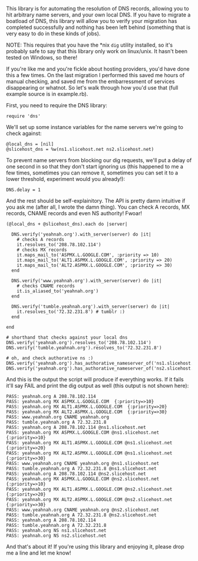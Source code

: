 This library is for automating the resolution of DNS records, allowing you to 
hit arbitrary name servers, and your own local DNS. If you have to migrate
a boatload of DNS, this library will allow you to verify your migration has
completed successfully and nothing has been left behind (something that is
very easy to do in these kinds of jobs).

NOTE: This requires that you have the *nix <code>dig</code> utility installed,
so it's probably safe to say that this library only work on linux/unix. It 
hasn't been tested on Windows, so there!

If you're like me and you're fickle about hosting providers, you'd have done
this a few times. On the last migration I performed this saved me hours of
manual checking, and saved me from the embarressment of services disappearing
or whatnot. So let's walk through how you'd use that (full example source is
in example.rb).

First, you need to require the DNS library:

    require 'dns'

We'll set up some instance variables for the name servers we're going to check
against:

    @local_dns = [nil]
    @slicehost_dns = %w(ns1.slicehost.net ns2.slicehost.net)

To prevent name servers from blocking our dig requests, we'll put a delay of
one second in so that they don't start ignoring us (this happened to me a few
times, sometimes you can remove it, sometimes you can set it to a lower 
threshold, experiment would you already!):

    DNS.delay = 1

And the rest should be self-explainitory. The API is pretty damn intuitive if
you ask me (after all, I wrote the damn thing). You can check A records, MX
records, CNAME records and even NS authority! Fwoar!

    (@local_dns + @slicehost_dns).each do |server|
      
      DNS.verify('yeahnah.org').with_server(server) do |it|
        # checks A records
        it.resolves_to('208.78.102.114')
        # checks MX records
        it.maps_mail_to('ASPMX.L.GOOGLE.COM', :priority => 10)
        it.maps_mail_to('ALT1.ASPMX.L.GOOGLE.COM', :priority => 20)
        it.maps_mail_to('ALT2.ASPMX.L.GOOGLE.COM', :priority => 30)
      end
      
      DNS.verify('www.yeahnah.org').with_server(server) do |it|
        # checks CNAME records
        it.is_aliased_to('yeahnah.org')
      end
      
      DNS.verify('tumble.yeahnah.org').with_server(server) do |it|
        it.resolves_to('72.32.231.8') # tumblr :)
      end
      
    end

    # shorthand that checks against your local dns
    DNS.verify('yeahnah.org').resolves_to('208.78.102.114')
    DNS.verify('tumble.yeahnah.org').resolves_to('72.32.231.8')

    # oh, and check authorative ns :)
    DNS.verify('yeahnah.org').has_authorative_nameserver_of('ns1.slicehost.net')
    DNS.verify('yeahnah.org').has_authorative_nameserver_of('ns2.slicehost.net')

And this is the output the script will produce if everything works. If it fails
it'll say FAIL and print the dig output as well (this output is not shown here):

    PASS: yeahnah.org A 208.78.102.114  
    PASS: yeahnah.org MX ASPMX.L.GOOGLE.COM  {:priority=>10}
    PASS: yeahnah.org MX ALT1.ASPMX.L.GOOGLE.COM  {:priority=>20}
    PASS: yeahnah.org MX ALT2.ASPMX.L.GOOGLE.COM  {:priority=>30}
    PASS: www.yeahnah.org CNAME yeahnah.org  
    PASS: tumble.yeahnah.org A 72.32.231.8  
    PASS: yeahnah.org A 208.78.102.114 @ns1.slicehost.net 
    PASS: yeahnah.org MX ASPMX.L.GOOGLE.COM @ns1.slicehost.net {:priority=>10}
    PASS: yeahnah.org MX ALT1.ASPMX.L.GOOGLE.COM @ns1.slicehost.net {:priority=>20}
    PASS: yeahnah.org MX ALT2.ASPMX.L.GOOGLE.COM @ns1.slicehost.net {:priority=>30}
    PASS: www.yeahnah.org CNAME yeahnah.org @ns1.slicehost.net 
    PASS: tumble.yeahnah.org A 72.32.231.8 @ns1.slicehost.net 
    PASS: yeahnah.org A 208.78.102.114 @ns2.slicehost.net 
    PASS: yeahnah.org MX ASPMX.L.GOOGLE.COM @ns2.slicehost.net {:priority=>10}
    PASS: yeahnah.org MX ALT1.ASPMX.L.GOOGLE.COM @ns2.slicehost.net {:priority=>20}
    PASS: yeahnah.org MX ALT2.ASPMX.L.GOOGLE.COM @ns2.slicehost.net {:priority=>30}
    PASS: www.yeahnah.org CNAME yeahnah.org @ns2.slicehost.net 
    PASS: tumble.yeahnah.org A 72.32.231.8 @ns2.slicehost.net 
    PASS: yeahnah.org A 208.78.102.114  
    PASS: tumble.yeahnah.org A 72.32.231.8  
    PASS: yeahnah.org NS ns1.slicehost.net
    PASS: yeahnah.org NS ns2.slicehost.net

And that's about it! If you're using this library and enjoying it, please drop
me a line and let me know!
